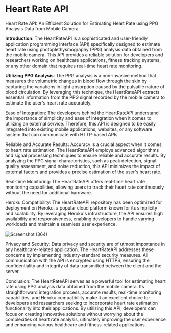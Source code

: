 # Heart Rate API


Heart Rate API: An Efficient Solution for Estimating Heart Rate using PPG Analysis Data from Mobile Camera

<b>Introduction</b>:
The HeartRateAPI is a sophisticated and user-friendly application programming interface (API) specifically designed to estimate heart rate using photoplethysmography (PPG) analysis data obtained from the mobile camera. This API provides a reliable solution for developers and researchers working on healthcare applications, fitness tracking systems, or any other domain that requires real-time heart rate monitoring.

<b>Utilizing PPG Analysis</b>:
The PPG analysis is a non-invasive method that measures the volumetric changes in blood flow through the skin by capturing the variations in light absorption caused by the pulsatile nature of blood circulation. By leveraging this technique, the HeartRateAPI extracts essential information from the PPG signal recorded by the mobile camera to estimate the user's heart rate accurately.

Ease of Integration:
The developers behind the HeartRateAPI understand the importance of simplicity and ease of integration when it comes to utilizing an external service. Therefore, this API is designed to be easily integrated into existing mobile applications, websites, or any software system that can communicate with HTTP-based APIs.

Reliable and Accurate Results:
Accuracy is a crucial aspect when it comes to heart rate estimation. The HeartRateAPI employs advanced algorithms and signal processing techniques to ensure reliable and accurate results. By analyzing the PPG signal characteristics, such as peak detection, signal quality assessment, and noise reduction, this API minimizes the impact of external factors and provides a precise estimation of the user's heart rate.

Real-time Monitoring:
The HeartRateAPI offers real-time heart rate monitoring capabilities, allowing users to track their heart rate continuously without the need for additional hardware. 

Heroku Compatibility:
The HeartRateAPI repository has been optimized for deployment on Heroku, a popular cloud platform known for its simplicity and scalability. By leveraging Heroku's infrastructure, the API ensures high availability and responsiveness, enabling developers to handle varying workloads and maintain a seamless user experience.

![Screenshot (364)](https://github.com/FaisalDH/heart-rate-api/assets/109041188/de386e7e-2829-4a1e-9af3-8600da1d3af0)

Privacy and Security:
Data privacy and security are of utmost importance in any healthcare-related application. The HeartRateAPI addresses these concerns by implementing industry-standard security measures. All communication with the API is encrypted using HTTPS, ensuring the confidentiality and integrity of data transmitted between the client and the server.

Conclusion:
The HeartRateAPI serves as a powerful tool for estimating heart rate using PPG analysis data obtained from the mobile camera. Its straightforward integration process, accurate results, real-time monitoring capabilities, and Heroku compatibility make it an excellent choice for developers and researchers seeking to incorporate heart rate estimation functionality into their applications. By utilizing this API, developers can focus on creating innovative solutions without worrying about the complexities of heart rate analysis, ultimately improving the user experience and enhancing various healthcare and fitness-related applications.
